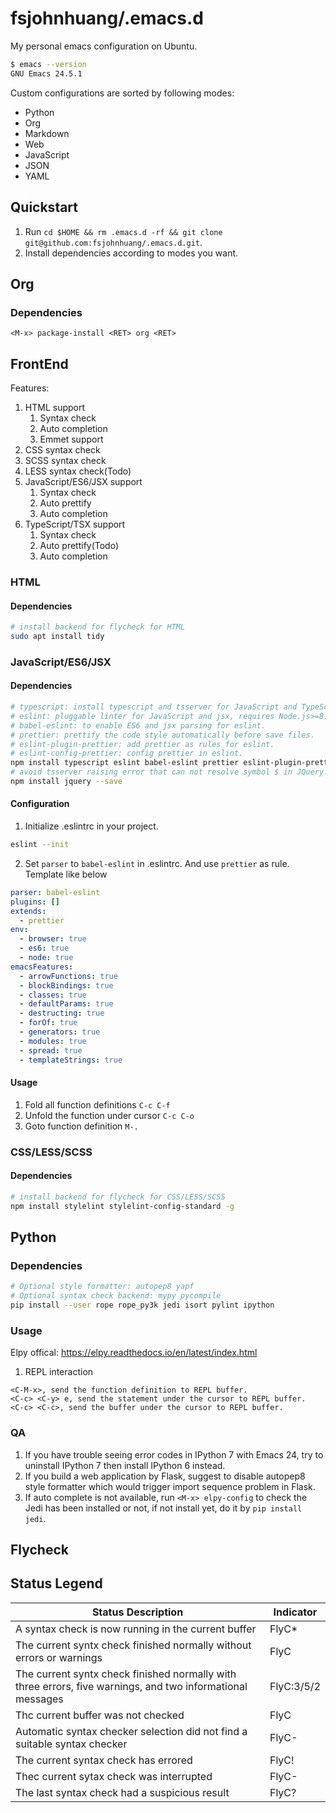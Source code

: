 # fsjohnhuang/.emacs.d
My personal emacs configuration on Ubuntu.

``` bash
$ emacs --version
GNU Emacs 24.5.1
```

Custom configurations are sorted by following modes:
* Python
* Org
* Markdown
* Web
* JavaScript
* JSON
* YAML

## Quickstart

1. Run `cd $HOME && rm .emacs.d -rf && git clone git@github.com:fsjohnhuang/.emacs.d.git`.
2. Install dependencies according to modes you want.

## Org
### Dependencies

``` elisp
<M-x> package-install <RET> org <RET>
```

## FrontEnd
Features:
1. HTML support
   1. Syntax check
   2. Auto completion
   3. Emmet support
2. CSS syntax check
3. SCSS syntax check
4. LESS syntax check(Todo)
6. JavaScript/ES6/JSX support
   1. Syntax check
   2. Auto prettify
   3. Auto completion
7. TypeScript/TSX support
   1. Syntax check
   2. Auto prettify(Todo)
   3. Auto completion

### HTML
#### Dependencies

``` bash
# install backend for flycheck for HTML
sudo apt install tidy
```

### JavaScript/ES6/JSX
#### Dependencies

``` bash
# typescript: install typescript and tsserver for JavaScript and TypeScript.
# eslint: pluggable linter for JavaScript and jsx, requires Node.js>=8.10 and npm > 3.
# babel-eslint: to enable ES6 and jsx parsing for eslint.
# prettier: prettify the code style automatically before save files.
# eslint-plugin-prettier: add prettier as rules for eslint.
# eslint-config-prettier: config prettier in eslint.
npm install typescript eslint babel-eslint prettier eslint-plugin-prettier eslint-config-prettier -g
# avoid tsserver raising error that can not resolve symbol $ in JQuery.
npm install jquery --save
```

#### Configuration
1. Initialize .eslintrc in your project.
``` bash
eslint --init
```
2. Set `parser` to `babel-eslint` in .eslintrc. And use `prettier` as rule. Template like below

``` yaml
parser: babel-eslint
plugins: []
extends:
  - prettier
env:
  - browser: true
  - es6: true
  - node: true
emacsFeatures:
  - arrowFunctions: true
  - blockBindings: true
  - classes: true
  - defaultParams: true
  - destructing: true
  - forOf: true
  - generators: true
  - modules: true
  - spread: true
  - templateStrings: true
```

#### Usage
1. Fold all function definitions `C-c C-f`
2. Unfold the function under cursor `C-c C-o`
3. Goto function definition `M-.`

### CSS/LESS/SCSS
#### Dependencies

``` bash
# install backend for flycheck for CSS/LESS/SCSS
npm install stylelint stylelint-config-standard -g
```

## Python
### Dependencies

``` bash
# Optional style formatter: autopep8 yapf
# Optional syntax check backend: mypy pycompile
pip install --user rope rope_py3k jedi isort pylint ipython
```

### Usage

Elpy offical: https://elpy.readthedocs.io/en/latest/index.html

1. REPL interaction
``` elisp
<C-M-x>, send the function definition to REPL buffer.
<C-c> <C-y> e, send the statement under the cursor to REPL buffer.
<C-c> <C-c>, send the buffer under the cursor to REPL buffer.
```

### QA

1. If you have trouble seeing error codes in IPython 7 with Emacs 24, try to uninstall IPython 7 then install IPython 6 instead.
2. If you build a web application by Flask, suggest to disable autopep8 style formatter which would trigger import sequence problem in Flask.
3. If auto complete is not available, run `<M-x> elpy-config` to check the Jedi has been installed or not, if not install yet, do it by `pip install jedi`.

## Flycheck
## Status Legend
|Status Description | Indicator |
| ----------------- | ------------------ |
|A syntax check is now running in the current buffer | FlyC*|
|The current syntx check finished normally without errors or warnings| FlyC|
|The current syntx check finished normally with three errors, five warnings, and two informational messages| FlyC:3/5/2|
|Thc current buffer was not checked| FlyC|
|Automatic syntax checker selection did not find a suitable syntax checker| FlyC-|
|The current syntax check has errored | FlyC!|
|Thec current sytax check was interrupted| FlyC-|
|The last syntax check had a suspicious result | FlyC?|
